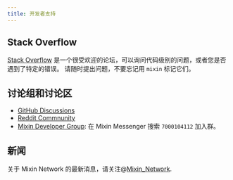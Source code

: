```yaml
---
title: 开发者支持
---
```


## Stack Overflow

[Stack Overflow](https://stackoverflow.com/questions/tagged/mixin) 是一个很受欢迎的论坛，可以询问代码级别的问题，或者您是否遇到了特定的错误。
请随时提出问题，不要忘记用 `mixin` 标记它们。

## 讨论组和讨论区

- [GitHub Discussions](https://github.com/MixinNetwork/mixin/discussions)
- [Reddit Commnunity](https://www.reddit.com/r/mixin)
- [Mixin Developer Group](https://supergroup.mixin.fan/#/7000104112/home): 在 Mixin Messenger 搜索 `7000104112` 加入群。

## 新闻

关于 Mixin Network 的最新消息，请关注@[Mixin_Network](https://twitter.com/mixin_network).
